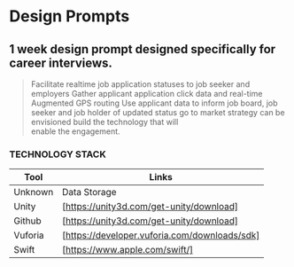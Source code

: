 # Design Prompts

## 1 week design prompt designed specifically for career interviews.

> Facilitate realtime job application statuses to job seeker and employers
> Gather applicant application click data and real-time Augmented GPS routing
> Use applicant data to inform job board, job seeker and job holder of updated status
> go to market strategy can be envisioned build the technology that will  
> enable the engagement.

### TECHNOLOGY STACK

| Tool | Links|
| ------ | ------ |
| Unknown | Data Storage |
| Unity | [https://unity3d.com/get-unity/download] |
| Github | [https://unity3d.com/get-unity/download] |
| Vuforia | [https://developer.vuforia.com/downloads/sdk] |
| Swift | [https://www.apple.com/swift/] |
